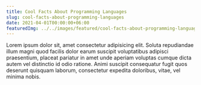 ```yaml
---
title: Cool Facts About Programming Languages
slug: cool-facts-about-programming-languages
date: 2021-04-01T00:00:00+06:00
featuredImg: ../../images/featured/cool-facts-about-programming-languages.jpeg
---
```


Lorem ipsum dolor sit, amet consectetur adipisicing elit. Soluta repudiandae illum magni quod facilis dolor earum suscipit voluptatibus adipisci praesentium, placeat pariatur in amet unde aperiam voluptas cumque dicta autem vel distinctio id odio ratione. Animi suscipit consequatur fugit quos deserunt quisquam laborum, consectetur expedita doloribus, vitae, vel minima nobis.
